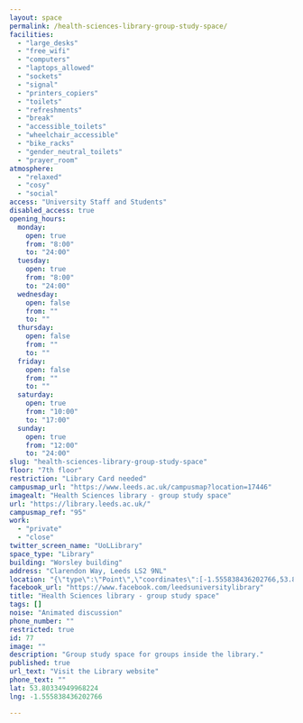 ```yaml
---
layout: space
permalink: /health-sciences-library-group-study-space/
facilities:
  - "large_desks"
  - "free_wifi"
  - "computers"
  - "laptops_allowed"
  - "sockets"
  - "signal"
  - "printers_copiers"
  - "toilets"
  - "refreshments"
  - "break"
  - "accessible_toilets"
  - "wheelchair_accessible"
  - "bike_racks"
  - "gender_neutral_toilets"
  - "prayer_room"
atmosphere:
  - "relaxed"
  - "cosy"
  - "social"
access: "University Staff and Students"
disabled_access: true
opening_hours:
  monday:
    open: true
    from: "8:00"
    to: "24:00"
  tuesday:
    open: true
    from: "8:00"
    to: "24:00"
  wednesday:
    open: false
    from: ""
    to: ""
  thursday:
    open: false
    from: ""
    to: ""
  friday:
    open: false
    from: ""
    to: ""
  saturday:
    open: true
    from: "10:00"
    to: "17:00"
  sunday:
    open: true
    from: "12:00"
    to: "24:00"
slug: "health-sciences-library-group-study-space"
floor: "7th floor"
restriction: "Library Card needed"
campusmap_url: "https://www.leeds.ac.uk/campusmap?location=17446"
imagealt: "Health Sciences library - group study space"
url: "https://library.leeds.ac.uk/"
campusmap_ref: "95"
work:
  - "private"
  - "close"
twitter_screen_name: "UoLLibrary"
space_type: "Library"
building: "Worsley building"
address: "Clarendon Way, Leeds LS2 9NL"
location: "{\"type\":\"Point\",\"coordinates\":[-1.555838436202766,53.80334949968224]}"
facebook_url: "https://www.facebook.com/leedsuniversitylibrary"
title: "Health Sciences library - group study space"
tags: []
noise: "Animated discussion"
phone_number: ""
restricted: true
id: 77
image: ""
description: "Group study space for groups inside the library."
published: true
url_text: "Visit the Library website"
phone_text: ""
lat: 53.80334949968224
lng: -1.555838436202766

---
```

